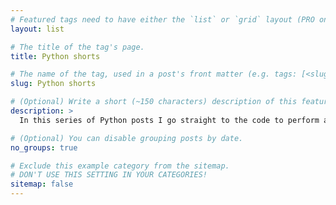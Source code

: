 ```yaml
---
# Featured tags need to have either the `list` or `grid` layout (PRO only).
layout: list

# The title of the tag's page.
title: Python shorts

# The name of the tag, used in a post's front matter (e.g. tags: [<slug>]).
slug: Python shorts

# (Optional) Write a short (~150 characters) description of this featured tag.
description: >
  In this series of Python posts I go straight to the code to perform a practical/analytical task. The code is provided as a Jupyter Notebook, which cells you can copy-paste into your own Jupyter Notebook. If you are new to Python, then you can visit [this page](https://renswilderom.github.io/blog/python/2021-11-19-How-to-get-started-with-Python/) first.

# (Optional) You can disable grouping posts by date.
no_groups: true

# Exclude this example category from the sitemap.
# DON'T USE THIS SETTING IN YOUR CATEGORIES!
sitemap: false
---
```

